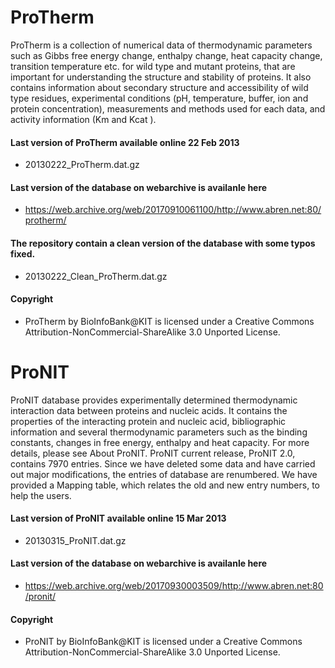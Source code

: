# ProTherm

ProTherm is a collection of numerical data of thermodynamic parameters such as Gibbs free energy change, enthalpy change, heat capacity change, transition temperature etc. for wild type and mutant proteins, that are important for understanding the structure and stability of proteins. It also contains information about secondary structure and accessibility of wild type residues, experimental conditions (pH, temperature, buffer, ion and protein concentration), measurements and methods used for each data, and activity information (Km and Kcat ).


#### Last version of ProTherm available online 22 Feb 2013

  - 20130222_ProTherm.dat.gz

#### Last version of the database on webarchive is availanle here

  - https://web.archive.org/web/20170910061100/http://www.abren.net:80/protherm/

#### The repository contain a clean version of the database with some typos fixed.

  - 20130222_Clean_ProTherm.dat.gz

#### Copyright

  - ProTherm by BioInfoBank@KIT is licensed under a Creative Commons 
    Attribution-NonCommercial-ShareAlike 3.0 Unported License. 


# ProNIT
ProNIT database provides experimentally determined thermodynamic interaction data between proteins and nucleic acids. It contains the properties of the interacting protein and nucleic acid, bibliographic information and several thermodynamic parameters such as the binding constants, changes in free energy, enthalpy and heat capacity. For more details, please see About ProNIT. ProNIT current release, ProNIT 2.0, contains 7970 entries. Since we have deleted some data and have carried out major modifications, the entries of database are renumbered. We have provided a Mapping table, which relates the old and new entry numbers, to help the users.


#### Last version of ProNIT available online 15 Mar 2013

  - 20130315_ProNIT.dat.gz

#### Last version of the database on webarchive is availanle here

  - https://web.archive.org/web/20170930003509/http://www.abren.net:80/pronit/

#### Copyright
  - ProNIT by BioInfoBank@KIT is licensed under a Creative Commons 
    Attribution-NonCommercial-ShareAlike 3.0 Unported License.

